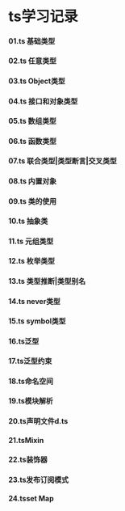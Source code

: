 # ts学习记录

#### 01.ts 基础类型
#### 02.ts 任意类型
#### 03.ts Object类型
#### 04.ts 接口和对象类型
#### 05.ts 数组类型
#### 06.ts 函数类型
#### 07.ts 联合类型|类型断言|交叉类型
#### 08.ts 内置对象
#### 09.ts 类的使用
#### 10.ts 抽象类
#### 11.ts 元组类型
#### 12.ts 枚举类型
#### 13.ts 类型推断|类型别名
#### 14.ts never类型
#### 15.ts symbol类型
#### 16.ts泛型
#### 17.ts泛型约束
#### 18.ts命名空间
#### 19.ts模块解析
#### 20.ts声明文件d.ts
#### 21.tsMixin
#### 22.ts装饰器
#### 23.ts发布订阅模式
#### 24.tsset Map
